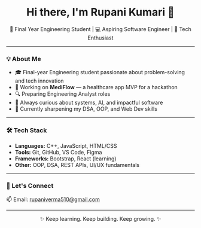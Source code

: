 <!-- Hi there 👋 -->

<h1 align="center">Hi there, I'm Rupani Kumari 👋</h1>
<p align="center">🚀 Final Year Engineering Student | 💻 Aspiring Software Engineer | 🔐 Tech Enthusiast</p>

---

### 💡 About Me
- 🎓 Final-year Engineering student passionate about problem-solving and tech innovation   
- 🏥 Working on **MediFlow** — a healthcare app MVP for a hackathon  
- 🔍 Preparing  Engineering Analyst roles  
- 💬 Always curious about systems, AI, and impactful software  
- 🌱 Currently sharpening my DSA, OOP, and Web Dev skills  

---

### 🛠️ Tech Stack
- **Languages:** C++, JavaScript, HTML/CSS  
- **Tools:** Git, GitHub, VS Code, Figma  
- **Frameworks:** Bootstrap, React (learning)  
- **Other:** OOP, DSA, REST APIs, UI/UX fundamentals  

---


### 🔗 Let's Connect
📫 Email: rupaniverma510@gmail.com

---

<p align="center">✨ Keep learning. Keep building. Keep growing. ✨</p>
